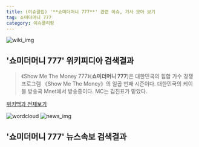 ```yaml
---
title: (이슈클립) '**쇼미더머니 777**' 관련 이슈, 기사 모아 보기
tag: 쇼미더머니 777
category: 이슈클리핑
---
```

![wiki_img](https://user-images.githubusercontent.com/42597476/44503234-41136a80-a6d0-11e8-9071-6fc6418eafe4.png)
## **'**쇼미더머니 777**'** 위키피디아 검색결과
>《Show Me The Money 777》(**쇼미더머니 777**)은 대한민국의 힙합 가수 경쟁 프로그램 《Show Me The Money》의 일곱 번째 시즌이다. 대한민국의 케이블 방송국 Mnet에서 방송중이다. MC는 김진표가 맡았다.

<a href="https://ko.wikipedia.org/wiki/쇼미더머니 777" target="_blank">위키백과 전체보기</a>

![wordcloud](https://s3.ap-northeast-2.amazonaws.com/lyrics101-wordcloud/2018-09-29-1538174759.png)
![news_img](https://user-images.githubusercontent.com/42597476/44507050-1206f400-a6e4-11e8-8d98-7ffbfebb353f.png)
## **'**쇼미더머니 777**'** 뉴스속보 검색결과


